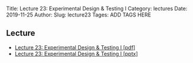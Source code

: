 Title: Lecture 23: Experimental Design & Testing I
Category: lectures
Date: 2019-11-25
Author: 
Slug: lecture23
Tages: ADD TAGS HERE


## Lecture

- [Lecture 23: Experimental Design & Testing I [pdf]]({attach}presentation/Lecture23_ABTesting1.pdf)
- [Lecture 23: Experimental Design & Testing I [pptx]]({attach}presentation/Lecture23_ABTesting1.pdf)